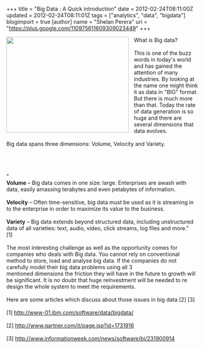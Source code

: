 +++
title = "Big Data : A Quick introduction"
date = 2012-02-24T08:11:00Z
updated = 2012-02-24T08:11:01Z
tags = ["analytics", "data", "bigdata"]
blogimport = true 
[author]
	name = "Shelan Perera"
	uri = "https://plus.google.com/110975611609309023449"
+++

<div dir="ltr" style="text-align: left;" trbidi="on"><div class="separator" style="clear: both; text-align: center;"><a href="http://1.bp.blogspot.com/-MhIvwkY8Abc/T0e2d-ji2dI/AAAAAAAAAqo/HNdIjGn0A_w/s1600/Big-data.jpg" imageanchor="1" style="clear: left; float: left; margin-bottom: 1em; margin-right: 1em;"><img border="0" height="251" src="http://1.bp.blogspot.com/-MhIvwkY8Abc/T0e2d-ji2dI/AAAAAAAAAqo/HNdIjGn0A_w/s320/Big-data.jpg" width="320" /></a></div>What is Big data?<br /><br />This is one of the buzz words in today's world and has gained the attention of many industries. By looking at the name one might think it as data in "BIG" format. But there is much more than that. Today the rate of data generation is so huge and there are several&nbsp;dimensions&nbsp;that data evolves.<br /><br />Big data spans three dimensions: Volume, Velocity and Variety.<br /><br /><br /><br /><br /><div>"<br /><b>Volume</b> – Big data comes in one size: large. Enterprises are awash with data, easily amassing terabytes and even petabytes of information.</div><div><br /><b>Velocity</b> – Often time-sensitive, big data must be used as it is streaming in to the enterprise in order to maximize its value to the business.</div><div><br /><b>Variety</b> – Big data extends beyond structured data, including unstructured data of all varieties: text, audio, video, click streams, log files and more."</div><div>[1]</div><div><br /></div><div>The most interesting challenge as well as the opportunity comes for companies who deals with Big data. You cannot rely on conventional method to store, load and&nbsp;analyse&nbsp;big data. If the companies do not carefully model their big data problems using all 3 mentioned&nbsp;dimensions&nbsp;the friction they will have in the future to growth will be significant. It is no doubt that huge reinvestment will be needed to re design the whole system to meet the requirements.</div><div><br />Here are some articles which&nbsp;discuss&nbsp;about those issues in big data [2] [3]</div><div><br /></div><div>[1]&nbsp;<a href="http://www-01.ibm.com/software/data/bigdata/">http://www-01.ibm.com/software/data/bigdata/</a><br /><br />[2]&nbsp;<a href="http://www.gartner.com/it/page.jsp?id=1731916">http://www.gartner.com/it/page.jsp?id=1731916</a><br /><br />[3]&nbsp;<a href="http://www.informationweek.com/news/software/bi/231900914">http://www.informationweek.com/news/software/bi/231900914</a></div></div>
